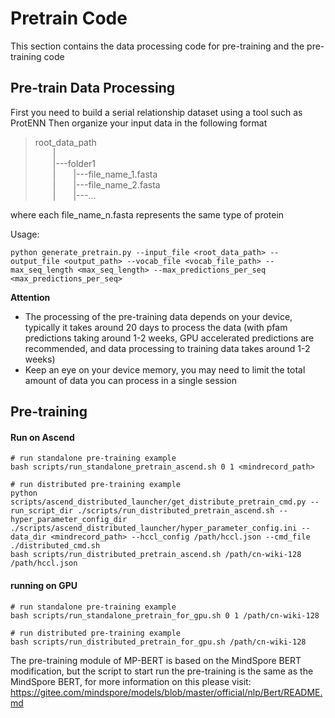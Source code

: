 # Pretrain Code


This section contains the data processing code for pre-training and the pre-training code <br>


## Pre-train Data Processing

First you need to build a serial relationship dataset using a tool such as ProtENN
Then organize your input data in the following format

> root_data_path <br>
&emsp;&emsp;| <br>
&emsp;&emsp;|---folder1 <br>
&emsp;&emsp;|&emsp;&emsp;|---file_name_1.fasta <br>
&emsp;&emsp;|&emsp;&emsp;|---file_name_2.fasta <br>
&emsp;&emsp;|&emsp;&emsp;|---... <br>

where each file_name_n.fasta represents the same type of protein

Usage:
```
python generate_pretrain.py --input_file <root_data_path> --output_file <output_path> --vocab_file <vocab_file_path> --max_seq_length <max_seq_length> --max_predictions_per_seq <max_predictions_per_seq>
```

**Attention**
* The processing of the pre-training data depends on your device, typically it takes around 20 days to process the data (with pfam predictions taking around 1-2 weeks, GPU accelerated predictions are recommended, and data processing to training data takes around 1-2 weeks)
* Keep an eye on your device memory, you may need to limit the total amount of data you can process in a single session

## Pre-training
#### Run on Ascend

```
# run standalone pre-training example
bash scripts/run_standalone_pretrain_ascend.sh 0 1 <mindrecord_path>

# run distributed pre-training example
python scripts/ascend_distributed_launcher/get_distribute_pretrain_cmd.py --run_script_dir ./scripts/run_distributed_pretrain_ascend.sh --hyper_parameter_config_dir ./scripts/ascend_distributed_launcher/hyper_parameter_config.ini --data_dir <mindrecord_path> --hccl_config /path/hccl.json --cmd_file ./distributed_cmd.sh
bash scripts/run_distributed_pretrain_ascend.sh /path/cn-wiki-128 /path/hccl.json
```

#### running on GPU

```
# run standalone pre-training example
bash scripts/run_standalone_pretrain_for_gpu.sh 0 1 /path/cn-wiki-128

# run distributed pre-training example
bash scripts/run_distributed_pretrain_for_gpu.sh /path/cn-wiki-128
```
The pre-training module of MP-BERT is based on the MindSpore BERT modification, but the script to start run the pre-training is the same as the MindSpore BERT, for more information on this please visit: 
https://gitee.com/mindspore/models/blob/master/official/nlp/Bert/README.md



